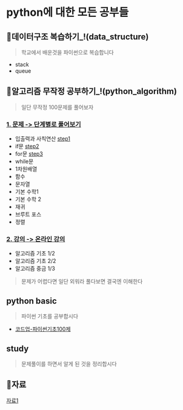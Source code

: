 # python에 대한 모든 공부들


## 📝데이터구조 복습하기_!(data_structure)
> 학교에서 배운것을 파이썬으로 복습합니다
- stack
- queue

## 📝알고리즘 무작정 공부하기_!(python_algorithm)
> 일단 무작정 100문제를 풀어보자

### [1. 문제 -> 단계별로 풀어보기](https://www.acmicpc.net/step)
- 입출력과 사칙연산 [step1](https://github.com/mseo39/algorithm/tree/master/python_algorithm/step1)
- if문 [step2](https://github.com/mseo39/algorithm/tree/master/python_algorithm/step2)
- for문 [step3](https://github.com/mseo39/algorithm/tree/master/python_algorithm/step3)
- while문
- 1차원배열
- 함수
- 문자열
- 기본 수학1
- 기본 수학 2
- 재귀
- 브루트 포스
- 정렬

### [2. 강의 -> 온라인 강의](https://code.plus/)
- 알고리즘 기초 1/2
- 알고리즘 기초 2/2
- 알고리즘 중금 1/3

> 문제가 어렵다면 일단 외워라 풀다보면 결국엔 이해한다

## python basic
>파이썬 기초를 공부합시다
- [코드업-파이썬기초100제](https://codeup.kr/problemsetsol.php?psid=33)

## study
> 문제풀이를 하면서 알게 된 것을 정리합시다

## 📝자료

[자료1](https://librewiki.net/wiki/%EC%8B%9C%EB%A6%AC%EC%A6%88:%EC%88%98%ED%95%99%EC%9D%B8%EB%93%AF_%EA%B3%BC%ED%95%99%EC%95%84%EB%8B%8C_%EA%B3%B5%ED%95%99%EA%B0%99%EC%9D%80_%EC%BB%B4%ED%93%A8%ED%84%B0%EA%B3%BC%ED%95%99/%EC%95%8C%EA%B3%A0%EB%A6%AC%EC%A6%98_%EA%B8%B0%EC%B4%88)